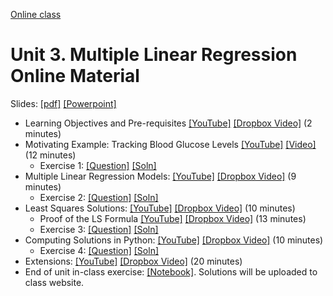[Online class](../../online_class.md) 

# Unit 3.  Multiple Linear Regression Online Material

Slides:  [[pdf]](../../lectures/Lect03_MultLinRegression.pdf)  [[Powerpoint]](../../lectures/Lect03_MultLinRegression.pptx) 

* Learning Objectives and Pre-requisites  [[YouTube]](https://youtu.be/pEYxSSlioPg) [[Dropbox Video]](https://www.dropbox.com/s/bimvowegp595pr6/Intro.mp4) (2 minutes)
* Motivating Example:  Tracking Blood Glucose Levels [[YouTube]](https://youtu.be/gfga94I8dRY) [[Video]](https://www.dropbox.com/s/ey1ins077lzeywy/Example.mp4) (12 minutes)
    * Exercise 1:  [[Question]](./Ex1_Example.pdf)  [[Soln]](./Ex1_Example_Soln.pdf)  
* Multiple Linear Regression Models: [[YouTube]](https://youtu.be/7Usu12D6Pas) [[Dropbox Video]](https://www.dropbox.com/s/kn9hxf3k70hceiz/Model.mp4) (9 minutes)
    * Exercise 2:  [[Question]](./Ex2_Model.pdf)  [[Soln]](./Ex2_Model_Soln.pdf)  
* Least Squares Solutions: [[YouTube]](https://youtu.be/FHdKOkkjSFc) [[Dropbox Video]](https://www.dropbox.com/s/crwu4ohiayuz3o8/LSSoln.mp4) (10 minutes)
    * Proof of the LS Formula [[YouTube]](https://youtu.be/A5j3FHEl53M) [[Dropbox Video]](https://www.dropbox.com/s/48npnfztjep8rq7/LSProof.mp4) (13 minutes)
    * Exercise 3:  [[Question]](./Ex3_LS.pdf)  [[Soln]](./Ex3_LS_Soln.pdf)  
* Computing Solutions in Python: [[YouTube]](https://youtu.be/3ApKWb3vOPo) [[Dropbox Video]](https://www.dropbox.com/s/puscxq5jbbz3dol/PythonDemo.mp4) (10 minutes)
    * Exercise 4: [[Question]](./Ex4_Python.pdf)  [[Soln]](./Ex4_Python_Soln.pdf) 
* Extensions:  [[YouTube]](https://youtu.be/Elvys29du8s) [[Dropbox Video]](https://www.dropbox.com/s/ecrzmlted1skufu/Extensions.mp4) (20 minutes)
* End of unit in-class exercise:  [[Notebook]](../linreg_inclass.ipynb).  Solutions will be uploaded to class website.

